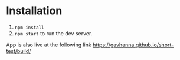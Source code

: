 # Installation
1. `npm install`
2. `npm start` to run the dev server.

App is also live at the following link 
https://gavhanna.github.io/short-test/build/
